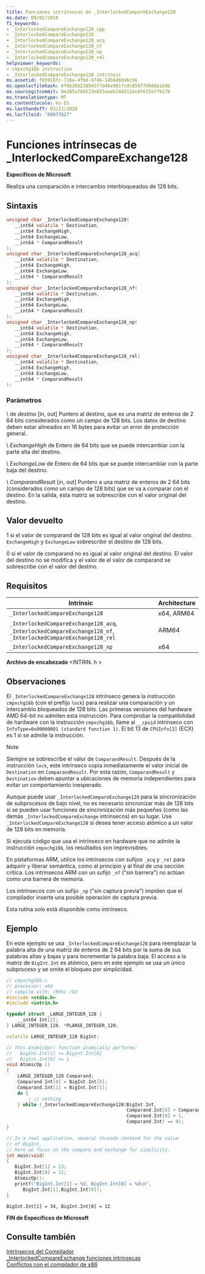 ```yaml
---
title: Funciones intrínsecas de _InterlockedCompareExchange128
ms.date: 09/02/2019
f1_keywords:
- _InterlockedCompareExchange128_cpp
- _InterlockedCompareExchange128
- _InterlockedCompareExchange128_acq
- _InterlockedCompareExchange128_nf
- _InterlockedCompareExchange128_np
- _InterlockedCompareExchange128_rel
helpviewer_keywords:
- cmpxchg16b instruction
- _InterlockedCompareExchange128 intrinsic
ms.assetid: f05918fc-716a-4f6d-b746-1456d6b96c56
ms.openlocfilehash: 6f6b36b238945f7d46e9817cdc85977d666e1e9b
ms.sourcegitcommit: 8e285a766523e653aeeb34d412dc6f615ef7b17b
ms.translationtype: MT
ms.contentlocale: es-ES
ms.lasthandoff: 03/21/2020
ms.locfileid: "80077627"
---
```

# <a name="_interlockedcompareexchange128-intrinsic-functions"></a>Funciones intrínsecas de _InterlockedCompareExchange128

**Específicos de Microsoft**

Realiza una comparación e intercambio interbloqueados de 128 bits.

## <a name="syntax"></a>Sintaxis

```C
unsigned char _InterlockedCompareExchange128(
   __int64 volatile * Destination,
   __int64 ExchangeHigh,
   __int64 ExchangeLow,
   __int64 * ComparandResult
);
unsigned char _InterlockedCompareExchange128_acq(
   __int64 volatile * Destination,
   __int64 ExchangeHigh,
   __int64 ExchangeLow,
   __int64 * ComparandResult
);
unsigned char _InterlockedCompareExchange128_nf(
   __int64 volatile * Destination,
   __int64 ExchangeHigh,
   __int64 ExchangeLow,
   __int64 * ComparandResult
);
unsigned char _InterlockedCompareExchange128_np(
   __int64 volatile * Destination,
   __int64 ExchangeHigh,
   __int64 ExchangeLow,
   __int64 * ComparandResult
);
unsigned char _InterlockedCompareExchange128_rel(
   __int64 volatile * Destination,
   __int64 ExchangeHigh,
   __int64 ExchangeLow,
   __int64 * ComparandResult
);
```

### <a name="parameters"></a>Parámetros

\ de *destino*
[in, out] Puntero al destino, que es una matriz de enteros de 2 64 bits considerados como un campo de 128 bits. Los datos de destino deben estar alineados en 16 bytes para evitar un error de protección general.

\ *ExchangeHigh*
de Entero de 64 bits que se puede intercambiar con la parte alta del destino.

\ *ExchangeLow*
de Entero de 64 bits que se puede intercambiar con la parte baja del destino.

\ *ComparandResult*
[in, out] Puntero a una matriz de enteros de 2 64 bits (considerados como un campo de 128 bits) que se va a comparar con el destino.  En la salida, esta matriz se sobrescribe con el valor original del destino.

## <a name="return-value"></a>Valor devuelto

1 si el valor de comparand de 128 bits es igual al valor original del destino. `ExchangeHigh` y `ExchangeLow` sobrescribir el destino de 128 bits.

0 si el valor de comparand no es igual al valor original del destino. El valor del destino no se modifica y el valor de el valor de comparand se sobrescribe con el valor del destino.

## <a name="requirements"></a>Requisitos

|Intrinsic|Architecture|
|---------------|------------------|
|`_InterlockedCompareExchange128`|x64, ARM64|
|`_InterlockedCompareExchange128_acq`, `_InterlockedCompareExchange128_nf`, `_InterlockedCompareExchange128_rel`|ARM64|
|`_InterlockedCompareExchange128_np`|x64|

**Archivo de encabezado** \<INTRIN. h >

## <a name="remarks"></a>Observaciones

El `_InterlockedCompareExchange128` intrínseco genera la instrucción `cmpxchg16b` (con el prefijo `lock`) para realizar una comparación y un intercambio bloqueados de 128 bits. Las primeras versiones del hardware AMD 64-bit no admiten esta instrucción. Para comprobar la compatibilidad de hardware con la instrucción `cmpxchg16b`, llame al `__cpuid` intrínseco con `InfoType=0x00000001 (standard function 1)`. El bit 13 de `CPUInfo[2]` (ECX) es 1 si se admite la instrucción.

> [!NOTE]
> Siempre se sobrescribe el valor de `ComparandResult`. Después de la instrucción `lock`, este intrínseco copia inmediatamente el valor inicial de `Destination` en `ComparandResult`. Por esta razón, `ComparandResult` y `Destination` deben apuntar a ubicaciones de memoria independientes para evitar un comportamiento inesperado.

Aunque puede usar `_InterlockedCompareExchange128` para la sincronización de subprocesos de bajo nivel, no es necesario sincronizar más de 128 bits si se pueden usar funciones de sincronización más pequeñas (como las demás `_InterlockedCompareExchange` intrínsecos) en su lugar. Use `_InterlockedCompareExchange128` si desea tener acceso atómico a un valor de 128 bits en memoria.

Si ejecuta código que usa el intrínseco en hardware que no admite la instrucción `cmpxchg16b`, los resultados son imprevisibles.

En plataformas ARM, utilice los intrínsecos con sufijos `_acq` y `_rel` para adquirir y liberar semántica, como al principio y al final de una sección crítica. Los intrínsecos ARM con un sufijo `_nf` ("sin barrera") no actúan como una barrera de memoria.

Los intrínsecos con un sufijo `_np` ("sin captura previa") impiden que el compilador inserte una posible operación de captura previa.

Esta rutina solo está disponible como intrínseco.

## <a name="example"></a>Ejemplo

En este ejemplo se usa `_InterlockedCompareExchange128` para reemplazar la palabra alta de una matriz de enteros de 2 64 bits por la suma de sus palabras altas y bajas y para incrementar la palabra baja. El acceso a la matriz de `BigInt.Int` es atómico, pero en este ejemplo se usa un único subproceso y se omite el bloqueo por simplicidad.

```cpp
// cmpxchg16b.c
// processor: x64
// compile with: /EHsc /O2
#include <stdio.h>
#include <intrin.h>

typedef struct _LARGE_INTEGER_128 {
    __int64 Int[2];
} LARGE_INTEGER_128, *PLARGE_INTEGER_128;

volatile LARGE_INTEGER_128 BigInt;

// This AtomicOp() function atomically performs:
//   BigInt.Int[1] += BigInt.Int[0]
//   BigInt.Int[0] += 1
void AtomicOp ()
{
    LARGE_INTEGER_128 Comparand;
    Comparand.Int[0] = BigInt.Int[0];
    Comparand.Int[1] = BigInt.Int[1];
    do {
        ; // nothing
    } while (_InterlockedCompareExchange128(BigInt.Int,
                                            Comparand.Int[0] + Comparand.Int[1],
                                            Comparand.Int[0] + 1,
                                            Comparand.Int) == 0);
}

// In a real application, several threads contend for the value
// of BigInt.
// Here we focus on the compare and exchange for simplicity.
int main(void)
{
   BigInt.Int[1] = 23;
   BigInt.Int[0] = 11;
   AtomicOp();
   printf("BigInt.Int[1] = %d, BigInt.Int[0] = %d\n",
      BigInt.Int[1],BigInt.Int[0]);
}
```

```Output
BigInt.Int[1] = 34, BigInt.Int[0] = 12
```

**FIN de Específicos de Microsoft**

## <a name="see-also"></a>Consulte también

[Intrínsecos del Compilador](../intrinsics/compiler-intrinsics.md)\
[_InterlockedCompareExchange funciones intrínsecas](../intrinsics/interlockedcompareexchange-intrinsic-functions.md)\
[Conflictos con el compilador de x86](../build/x64-software-conventions.md#conflicts-with-the-x86-compiler)
